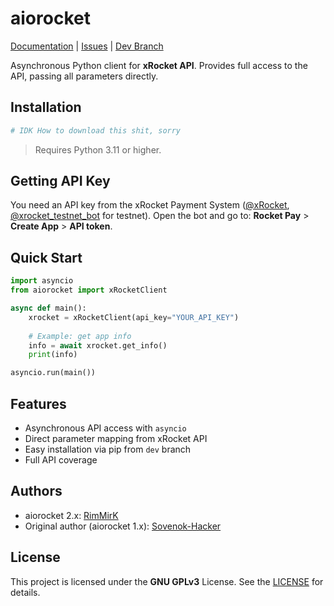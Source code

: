 # aiorocket

[Documentation](https://aiorocket.rimmirk.pp.ua) | [Issues](https://github.com/RimMirK/aiorocket/issues) | [Dev Branch](https://github.com/RimMirK/aiorocket/tree/dev)

Asynchronous Python client for **xRocket API**. Provides full access to the API, passing all parameters directly.

## Installation

```bash
# IDK How to download this shit, sorry
```

> Requires Python 3.11 or higher.

## Getting API Key

You need an API key from the xRocket Payment System ([@xRocket](https://t.me/xRocket), [@xrocket_testnet_bot](https://t.me/xrocket_testnet_bot) for testnet). Open the bot and go to: **Rocket Pay** > **Create App** > **API token**.

## Quick Start

```python
import asyncio
from aiorocket import xRocketClient

async def main():
    xrocket = xRocketClient(api_key="YOUR_API_KEY")
    
    # Example: get app info
    info = await xrocket.get_info()
    print(info)

asyncio.run(main())
```

## Features

* Asynchronous API access with `asyncio`
* Direct parameter mapping from xRocket API
* Easy installation via pip from `dev` branch
* Full API coverage

## Authors

* aiorocket 2.x: [RimMirK](https://github.com/RimMirK)
* Original author (aiorocket 1.x): [Sovenok-Hacker](https://github.com/Sovenok-Hacker)

## License

This project is licensed under the **GNU GPLv3** License.
See the [LICENSE](https://www.gnu.org/licenses/gpl-3.0.en.html) for details.


